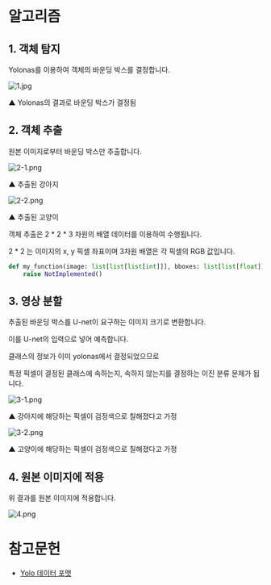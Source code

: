 # 알고리즘

## 1. 객체 탐지

Yolonas를 이용하여 객체의 바운딩 박스를 결정합니다.

![1.jpg](misc/1.jpg)

▲ Yolonas의 결과로 바운딩 박스가 결정됨

## 2. 객체 추출

원본 이미지로부터 바운딩 박스만 추출합니다.

![2-1.png](misc/2-1.png)

▲ 추출된 강아지

![2-2.png](misc/2-2.png)

▲ 추출된 고양이

객체 추출은 2 * 2 * 3 차원의 배열 데이터를 이용하여 수행됩니다.

2 * 2 는 이미지의 x, y 픽셀 좌표이며 3차원 배열은 각 픽셀의 RGB 값입니다.

```py
def my_function(image: list[list[list[int]]], bboxes: list[list[float]]) -> list[list[list[list[int]]]]:
    raise NotImplemented()
```

## 3. 영상 분할

추출된 바운딩 박스를 U-net이 요구하는 이미지 크기로 변환합니다.

이를 U-net의 입력으로 넣어 예측합니다.

클래스의 정보가 이미 yolonas에서 결정되었으므로

특정 픽셀이 결정된 클래스에 속하는지, 속하지 않는지를 결정하는 이진 분류 문제가 됩니다.

![3-1.png](misc/3-1.png)

▲ 강아지에 해당하는 픽셀이 검정색으로 칠해졌다고 가정

![3-2.png](misc/3-2.png)

▲ 고양이에 해당하는 픽셀이 검정색으로 칠해졌다고 가정

## 4. 원본 이미지에 적용

위 결과를 원본 이미지에 적용합니다.

![4.png](misc/4.png)


# 참고문헌

- [Yolo 데이터 포맷](https://medium.com/red-buffer/converting-a-custom-dataset-from-coco-format-to-yolo-format-6d98a4fd43fc)